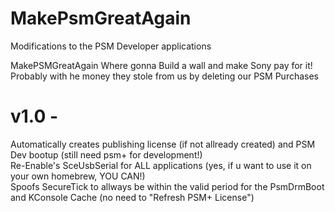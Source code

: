 # MakePsmGreatAgain

Modifications to the PSM Developer applications

MakePSMGreatAgain
Where gonna Build a wall and make Sony pay for it!
Probably with he money they stole from us
by deleting our PSM Purchases 

# v1.0 -
Automatically creates publishing license (if not allready created) and PSM Dev bootup (still need psm+ for development!)  
Re-Enable's SceUsbSerial for ALL applications (yes, if u want to use it on your own homebrew, YOU CAN!)  
Spoofs SecureTick to allways be within the valid period for the PsmDrmBoot and KConsole Cache (no need to "Refresh PSM+ License")

